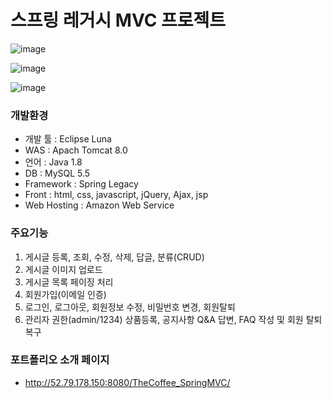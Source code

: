 # 스프링 레거시 MVC 프로젝트

![image](https://user-images.githubusercontent.com/83917282/139224295-6d3408c4-76cf-4c18-9de9-7c2fead5cc36.png)

![image](https://user-images.githubusercontent.com/83917282/141476367-55e4a9f8-cef4-49e1-8890-9fb7e25ce60b.png)

![image](https://user-images.githubusercontent.com/83917282/139224427-a5d1a8a5-65bd-43cc-aae1-3dc1868c53a8.png)

### 개발환경
- 개발 툴 : Eclipse Luna
- WAS : Apach Tomcat 8.0
- 언어 : Java 1.8
- DB : MySQL 5.5
- Framework : Spring Legacy
- Front : html, css, javascript, jQuery, Ajax, jsp
- Web Hosting : Amazon Web Service

### 주요기능
1. 게시글 등록, 조회, 수정, 삭제, 답글, 분류(CRUD)
2. 게시글 이미지 업로드
3. 게시글 목록 페이징 처리
4. 회원가입(이메일 인증)
5. 로그인, 로그아웃, 회원정보 수정, 비밀번호 변경, 회원탈퇴
6. 관리자 권한(admin/1234) 상품등록, 공지사항 Q&A 답변, FAQ 작성 및 회원 탈퇴 복구

### 포트폴리오 소개 페이지
- http://52.79.178.150:8080/TheCoffee_SpringMVC/
